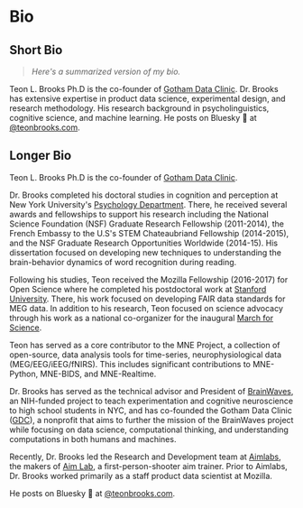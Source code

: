 # Bio

## Short Bio

> *Here's a summarized version of my bio.*

Teon L. Brooks Ph.D is the co-founder of [Gotham Data Clinic](https://gothamdataclinic.org). Dr. Brooks has extensive expertise in product data science, experimental design, and research methodology. His research background in psycholinguistics, cognitive science, and machine learning. He posts on Bluesky 🦋 at [@teonbrooks.com](https://bsky.app/profile/teonbrooks.com).

## Longer Bio

Teon L. Brooks Ph.D is the co-founder of [Gotham Data Clinic](https://gothamdataclinic.org).

Dr. Brooks completed his doctoral studies in cognition and perception at New York University's [Psychology Department](https://as.nyu.edu/psychology.html). There, he received several awards and fellowships to support his research including the National Science Foundation (NSF) Graduate Research Fellowship (2011-2014), the French Embassy to the U.S's STEM Chateaubriand Fellowship (2014-2015), and the NSF Graduate Research Opportunities Worldwide (2014-15). His dissertation focused on developing new techniques to understanding the brain-behavior dynamics of word recognition during reading.

Following his studies, Teon received the Mozilla Fellowship (2016-2017) for Open Science where he completed his postdoctoral work at [Stanford University](https://stanford.edu). There, his work focused on developing FAIR data standards for MEG data. In addition to his research, Teon focused on science advocacy through his work as a national co-organizer for the inaugural [March for Science](https://marchforscience.org).

Teon has served as a core contributor to the MNE Project, a collection of open-source, data analysis tools for time-series, neurophysiological data (MEG/EEG/iEEG/fNIRS). This includes significant contributions to MNE-Python, MNE-BIDS, and MNE-Realtime.

Dr. Brooks has served as the technical advisor and President of [BrainWaves](https://wp.nyu.edu/brainwaves), an NIH-funded project to teach experimentation and cognitive neuroscience to high school students in NYC, and has co-founded the Gotham Data Clinic ([GDC](https://gothamdataclinic.org)), a nonprofit that aims to further the mission of the BrainWaves project while focusing on data science, computational thinking, and understanding computations in both humans and machines.

Recently, Dr. Brooks led the Research and Development team at [Aimlabs](https://aimlabs.com), the makers of [Aim Lab](https://aimlab.gg), a first-person-shooter aim trainer. Prior to Aimlabs, Dr. Brooks worked primarily as a staff product data scientist at Mozilla.

He posts on Bluesky 🦋 at [@teonbrooks.com](https://bsky.app/profile/teonbrooks.com).
